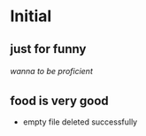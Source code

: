 # **Initial**

## just for funny

###### wanna to be proficient

## food is very good

* empty file deleted successfully
